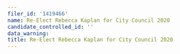 ```yaml
---
filer_id: '1419466'
name: Re-Elect Rebecca Kaplan for City Council 2020
candidate_controlled_id: ''
data_warning:
title: Re-Elect Rebecca Kaplan for City Council 2020
---
```


